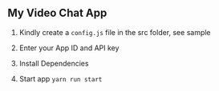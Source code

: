 ## My Video Chat App
1. Kindly create a `config.js` file in the src folder, see sample

2. Enter your App ID and API key
3. Install Dependencies
4. Start app `yarn run start`
